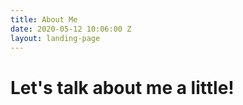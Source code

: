 ```yaml
---
title: About Me
date: 2020-05-12 10:06:00 Z
layout: landing-page
---
```


# Let's talk about me a little!